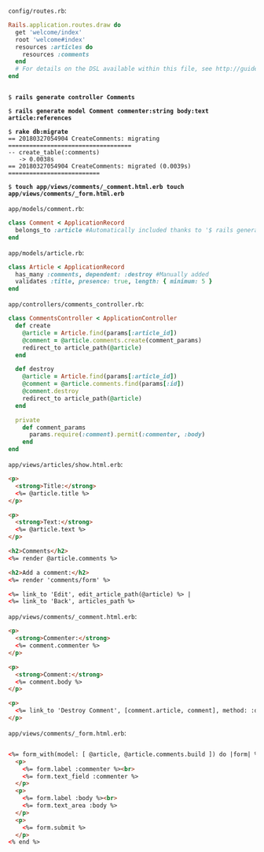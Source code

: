 `config/routes.rb`:
```ruby
Rails.application.routes.draw do
  get 'welcome/index'
  root 'welcome#index'
  resources :articles do
    resources :comments
  end
  # For details on the DSL available within this file, see http://guides.rubyonrails.org/routing.html
end
```

<pre><code>
$ <b>rails generate controller Comments</b>

$ <b>rails generate model Comment commenter:string body:text article:references</b>

$ <b>rake db:migrate</b>
== 20180327054904 CreateComments: migrating ===================================
-- create_table(:comments)
   -> 0.0038s
== 20180327054904 CreateComments: migrated (0.0039s) ==========================

$ <b>touch app/views/comments/_comment.html.erb touch app/views/comments/_form.html.erb</b>
</pre></code>

`app/models/comment.rb`:
```ruby
class Comment < ApplicationRecord
  belongs_to :article #Automatically included thanks to '$ rails generate model Comment commenter:string body:text article:reference'
end
```

`app/models/article.rb`:
```ruby
class Article < ApplicationRecord
  has_many :comments, dependent: :destroy #Manually added
  validates :title, presence: true, length: { minimum: 5 }
end
```

`app/controllers/comments_controller.rb`:
```ruby
class CommentsController < ApplicationController
  def create
    @article = Article.find(params[:article_id])
    @comment = @article.comments.create(comment_params)
    redirect_to article_path(@article)
  end

  def destroy
    @article = Article.find(params[:article_id])
    @comment = @article.comments.find(params[:id])
    @comment.destroy
    redirect_to article_path(@article)
  end

  private
    def comment_params
      params.require(:comment).permit(:commenter, :body)
    end
end
```

`app/views/articles/show.html.erb`:
```html
<p>
  <strong>Title:</strong>
  <%= @article.title %>
</p>

<p>
  <strong>Text:</strong>
  <%= @article.text %>
</p>

<h2>Comments</h2>
<%= render @article.comments %>

<h2>Add a comment:</h2>
<%= render 'comments/form' %>

<%= link_to 'Edit', edit_article_path(@article) %> |
<%= link_to 'Back', articles_path %>
```

`app/views/comments/_comment.html.erb`:
```html
<p>
  <strong>Commenter:</strong>
  <%= comment.commenter %>
</p>

<p>
  <strong>Comment:</strong>
  <%= comment.body %>
</p>

<p>
  <%= link_to 'Destroy Comment', [comment.article, comment], method: :delete, data: { confirm: 'Are you sure?' } %>
</p>
```

`app/views/comments/_form.html.erb`:
```html

<%= form_with(model: [ @article, @article.comments.build ]) do |form| %>
  <p>
    <%= form.label :commenter %><br>
    <%= form.text_field :commenter %>
  </p>
  <p>
    <%= form.label :body %><br>
    <%= form.text_area :body %>
  </p>
  <p>
    <%= form.submit %>
  </p>
<% end %>
```

